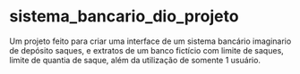# sistema_bancario_dio_projeto
Um projeto feito para criar uma interface de um sistema bancário imaginario de depósito saques, e extratos de um banco fictício com limite de saques, limite de quantia de saque, além da utilização de somente 1 usuário.
